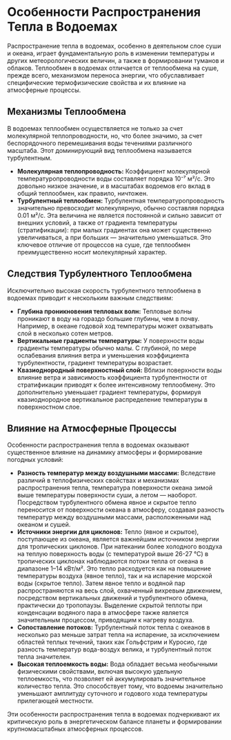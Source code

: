 # Особенности Распространения Тепла в Водоемах

Распространение тепла в водоемах, особенно в деятельном слое суши и океана, играет фундаментальную роль в изменении температуры и других метеорологических величин, а также в формировании туманов и облаков. Теплообмен в водоемах отличается от теплообмена на суше, прежде всего, механизмом переноса энергии, что обуславливает специфические термофизические свойства и их влияние на атмосферные процессы.

## Механизмы Теплообмена

В водоемах теплообмен осуществляется не только за счет молекулярной теплопроводности, но, что более значимо, за счет беспорядочного перемешивания воды течениями различного масштаба. Этот доминирующий вид теплообмена называется турбулентным.

* **Молекулярная теплопроводность:** Коэффициент молекулярной температуропроводности воды составляет порядка 10⁻⁷ м²/с. Это довольно низкое значение, и в масштабах водоемов его вклад в общий теплообмен, как правило, ничтожен.
* **Турбулентный теплообмен:** Турбулентная температуропроводность значительно превосходит молекулярную, обычно составляя порядка 0.01 м²/с. Эта величина не является постоянной и сильно зависит от внешних условий, а также от градиента температуры (стратификации): при малых градиентах она может существенно увеличиваться, а при больших — значительно уменьшаться. Это ключевое отличие от процессов на суше, где теплообмен преимущественно носит молекулярный характер.

## Следствия Турбулентного Теплообмена

Исключительно высокая скорость турбулентного теплообмена в водоемах приводит к нескольким важным следствиям:

* **Глубина проникновения тепловых волн:** Тепловые волны проникают в воду на гораздо большие глубины, чем в почву. Например, в океане годовой ход температуры может охватывать слой в несколько сотен метров.
* **Вертикальные градиенты температуры:** У поверхности воды градиенты температуры обычно малы. С глубиной, по мере ослабевания влияния ветра и уменьшения коэффициента турбулентности, градиент температуры возрастает.
* **Квазиоднородный поверхностный слой:** Вблизи поверхности воды влияние ветра и зависимость коэффициента турбулентности от стратификации приводят к более интенсивному теплообмену. Это дополнительно уменьшает градиент температуры, формируя квазиоднородное вертикальное распределение температуры в поверхностном слое.

## Влияние на Атмосферные Процессы

Особенности распространения тепла в водоемах оказывают существенное влияние на динамику атмосферы и формирование погодных условий:

* **Разность температур между воздушными массами:** Вследствие различий в теплофизических свойствах и механизмах распространения тепла, температура поверхности океана зимой выше температуры поверхности суши, а летом — наоборот. Посредством турбулентного обмена явное и скрытое тепло переносится от поверхности океана в атмосферу, создавая разность температур между воздушными массами, расположенными над океаном и сушей.
* **Источники энергии для циклонов:** Тепло (явное и скрытое), поступающее из океана, является важнейшим источником энергии для тропических циклонов. При натекании более холодного воздуха на теплую поверхность воды (с температурой выше 26-27 °С) в тропических циклонах наблюдаются потоки тепла от океана в диапазоне 1–14 кВт/м². Это тепло расходуется как на повышение температуры воздуха (явное тепло), так и на испарение морской воды (скрытое тепло). Затем явное тепло и водяной пар распространяются на весь слой, охваченный вихревым движением, посредством вертикальных движений и турбулентного обмена, практически до тропопаузы. Выделение скрытой теплоты при конденсации водяного пара в атмосфере также является значительным процессом, приводящим к нагреву воздуха.
* **Сопоставление потоков:** Турбулентный поток тепла с океанов в несколько раз меньше затрат тепла на испарение, за исключением областей теплых течений, таких как Гольфстрим и Куросио, где разность температур вода-воздух велика, и турбулентный поток тепла значителен.
* **Высокая теплоемкость воды:** Вода обладает весьма необычными физическими свойствами, включая высокую удельную теплоемкость, что позволяет ей аккумулировать значительное количество тепла. Это способствует тому, что водоемы значительно уменьшают амплитуду суточного и годового хода температуры прилегающей местности.

Эти особенности распространения тепла в водоемах подчеркивают их критическую роль в энергетическом балансе планеты и формировании крупномасштабных атмосферных процессов.

